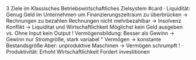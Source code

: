 3 Ziele im Klassisches Betriebswirtschaftliches Zielsystem #card 
· Liquidität:
Genug Geld im Unternehmen um Finanzierungszeitraum zu überbrücken -> Rechnungen zu bezahlen
Rechnungen nicht mehrbezahlbar -> Insolvenz
Konflikt -> Liquiditat und Wirtschaftlichkeit
Möglichst kein Geld ausgeben vs. Ohne Input kein Output 
!
Vermögensbildung:
Besser als Gewinn -> Gewinn nur Stromgröße, stark variabel
" Vermögen -> konstante Bestandsgröße
Aber: unproduktive Maschinen -> Vermögen schrumpft
!
· Produktivität:
Erhoht Wirtschaftlichkeit
 Fordert investitionen
